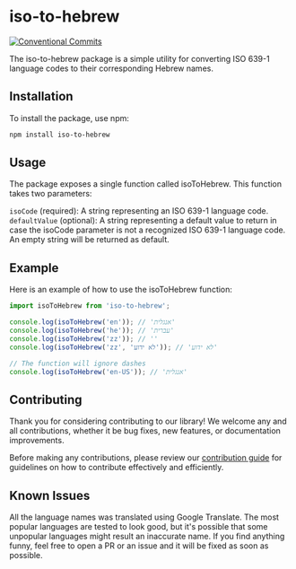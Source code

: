 # iso-to-hebrew
[![Conventional Commits](https://img.shields.io/badge/Conventional%20Commits-1.0.0-%23FE5196?logo=conventionalcommits&logoColor=white)](https://conventionalcommits.org)

The iso-to-hebrew package is a simple utility for converting ISO 639-1 language codes to their corresponding Hebrew names.

## Installation
To install the package, use npm:

```bash
npm install iso-to-hebrew
```

## Usage
The package exposes a single function called isoToHebrew. This function takes two parameters:

`isoCode` (required): A string representing an ISO 639-1 language code.
`defaultValue` (optional): A string representing a default value to return in case the isoCode parameter is not a recognized ISO 639-1 language code. An empty string will be returned as default.


## Example
Here is an example of how to use the isoToHebrew function:

```js
import isoToHebrew from 'iso-to-hebrew';

console.log(isoToHebrew('en')); // 'אנגלית'
console.log(isoToHebrew('he')); // 'עברית'
console.log(isoToHebrew('zz')); // ''
console.log(isoToHebrew('zz', 'לא ידוע')); // 'לא ידוע'

// The function will ignore dashes
console.log(isoToHebrew('en-US')); // 'אנגלית'
```

## Contributing
Thank you for considering contributing to our library! We welcome any and all contributions, whether it be bug fixes, new features, or documentation improvements.

Before making any contributions, please review our [contribution guide](https://github.com/ShalomSagi/iso-to-hebrew/blob/main/CONTRIBUTE.md) for guidelines on how to contribute effectively and efficiently.

## Known Issues
All the language names was translated using Google Translate. The most popular languages are tested to look good, but it's possible that some unpopular languages might result an inaccurate name.
If you find anything funny, feel free to open a PR or an issue and it will be fixed as soon as possible.
